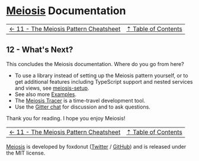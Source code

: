 # [Meiosis](https://meiosis.js.org) Documentation

| | |
| ---- | ---- |
| [&larr; 11 - The Meiosis Pattern Cheatsheet](11-the-meiosis-pattern.html) | [&#8673; Table of Contents](toc.html) |

## 12 - What's Next?

This concludes the Meiosis documentation. Where do you go from here?

- To use a library instead of setting up the Meiosis pattern yourself, or to get
additional features including TypeScript support and nested services and views, see
[meiosis-setup](https://meiosis.js.org/setup).
- See also more [Examples](https://meiosis.js.org/examples.html).
- The [Meiosis Tracer](https://meiosis.js.org/tracer) is a time-travel development tool.
- Use the [Gitter chat](https://gitter.im/foxdonut/meiosis) for discussion and to ask questions.

Thank you for reading. I hope you enjoy Meiosis!

| | |
| ---- | ---- |
| [&larr; 11 - The Meiosis Pattern Cheatsheet](11-the-meiosis-pattern.html) | [&#8673; Table of Contents](toc.html) |

[Meiosis](https://meiosis.js.org) is developed by foxdonut ([Twitter](http://twitter.com/foxdonut00) /
[GitHub](https://github.com/foxdonut)) and is released under the MIT license.
